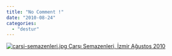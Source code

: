 ```yaml
---
title: "No Comment !"
date: "2010-08-24"
categories: 
  - "destur"
---
```


 [![carsi-semazenleri.jpg](/uploads/2010/08/carsi-semazenleri.jpg) Çarşı Semazenleri, İzmir Ağustos 2010](/uploads/2010/08/carsi-semazenleri.jpg "carsi-semazenleri.jpg")
